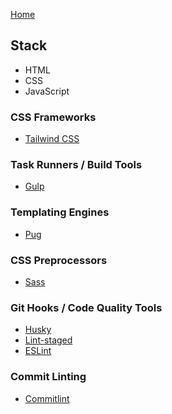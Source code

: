 [Home](../README.md)

## Stack

- HTML
- CSS
- JavaScript

### CSS Frameworks
- [Tailwind CSS](https://tailwindcss.com/)

### Task Runners / Build Tools
- [Gulp](https://gulpjs.com/)

### Templating Engines
- [Pug](https://pugjs.org/)

### CSS Preprocessors
- [Sass](https://sass-lang.com/)

### Git Hooks / Code Quality Tools
- [Husky](https://typicode.github.io/husky/)
- [Lint-staged](https://github.com/lint-staged/lint-staged)
- [ESLint](https://eslint.org/)

### Commit Linting
- [Commitlint](https://commitlint.js.org/)

